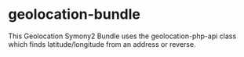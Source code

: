 # geolocation-bundle
This Geolocation Symony2 Bundle uses the geolocation-php-api class which finds latitude/longitude from an address or reverse.
